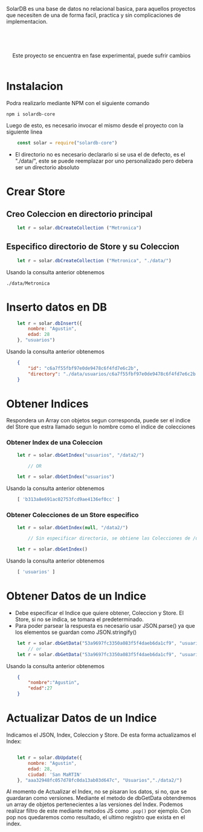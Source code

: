 
SolarDB es una base de datos no relacional basica, para aquellos proyectos que necesiten de una de forma facil, practica y sin complicaciones de implementacion.

#


<p align="center">
  <br><br>
  Este proyecto se encuentra en fase experimental, puede sufrir cambios
  <br><br>
</p>

# Instalacion

Podra realizarlo mediante NPM con el siguiente comando

```
npm i solardb-core
```
Luego de esto, es necesario invocar el mismo desde el proyecto con la siguiente linea

```js
    const solar = require("solardb-core")
```


- El directorio no es necesario declararlo si se usa el de defecto, es el "./data/", este se puede reemplazar por uno personalizado pero debera ser un directorio absoluto

# Crear Store

## Creo Coleccion en directorio principal
```js
    let r = solar.dbCreateCollection ("Metronica")
```

## Especifico directorio de Store y su Coleccion

```js
    let r = solar.dbCreateCollection ("Metronica", "./data/")
```

Usando la consulta anterior obtenemos 

`./data/Metronica`

# Inserto datos en DB

```js
    let r = solar.dbInsert({
        nombre: "Agustin",
        edad: 28
    }, "usuarios")

```

Usando la consulta anterior obtenemos 

```json
    {
        "id": "c6a7f55fbf97e0de9478c6f4fd7e6c2b",
        "directory": "./data/usuarios/c6a7f55fbf97e0de9478c6f4fd7e6c2b.json"
    }
```

# Obtener Indices

Respondera un Array con objetos segun corresponda, puede ser el indice del Store que estra llamado segun lo nombre como el indice de colecciones

### Obtener Index de una Coleccion

```js
    let r = solar.dbGetIndex("usuarios", "/data2/")

        // OR

    let r = solar.dbGetIndex("usuarios")
```

Usando la consulta anterior obtenemos

```js
    [ 'b313a8e691ac02753fcd9ae4136ef0cc' ]
```


### Obtener Colecciones de un Store especifico

```js
    let r = solar.dbGetIndex(null, "/data2/")

        // Sin especificar directorio, se obtiene las Colecciones de /data

    let r = solar.dbGetIndex()
```

Usando la consulta anterior obtenemos

```js
    [ 'usuarios' ]
```

# Obtener Datos de un Indice

- Debe especificar el Indice que quiere obtener, Coleccion y Store. El Store, si no se indica, se tomara el predeterminado.
- Para poder parsear la respuesta es necesario usar JSON.parse() ya que los elementos se guardan como JSON.stringify()


```js
    let r = solar.dbGetData("53a9697fc3350a083f5f4daeb6da1cf9", "usuarios", "./data/")
        // or
    let r = solar.dbGetData("53a9697fc3350a083f5f4daeb6da1cf9", "usuarios")
```

Usando la consulta anterior obtenemos

```json
    {
        "nombre":"Agustin",
        "edad":27
    }
```

# Actualizar Datos de un Indice

 Indicamos el JSON, Index, Coleccion y Store. 
 De esta forma actualizamos el Index:

```js

    let r = solar.dbUpdate({
        nombre: "Agustin",
        edad: 28,
        ciudad: 'San MaRTIN'
    }, "aaa32948fc057d78fc0da13ab03d647c", "Usuarios","./data2/")

```

Al momento de Actualizar el Index, no se pisaran los datos, si no, que se guardaran como versiones. Mediante el metodo de dbGetData obtendremos un array de objetos pertenecientes a las versiones del Index. Podemos realizar filtro de este mediante metodos JS como `.pop()` por ejemplo. Con pop nos quedaremos como resultado, el ultimo registro que exista en el index.